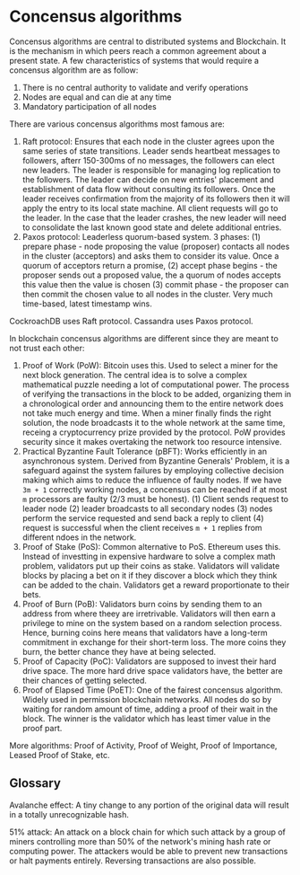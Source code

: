 # Concensus algorithms

Concensus algorithms are central to distributed systems and Blockchain. It is the mechanism in which peers reach a common agreement about a present state. A few characteristics of systems that would require a concensus algorithm are as follow:

1. There is no central authority to validate and verify operations
1. Nodes are equal and can die at any time
1. Mandatory participation of all nodes

There are various concensus algorithms most famous are:

1. Raft protocol: Ensures that each node in the cluster agrees upon the same series of state transitions. Leader sends heartbeat messages to followers, afterr 150-300ms of no messages, the followers can elect new leaders. The leader is responsible for managing log replication to the followers. The leader can decide on new entries' placement and establishment of data flow without consulting its followers. Once the leader receives confirmation from the majority of its followers then it will apply the entry to its local state machine. All client requests will go to the leader. In the case that the leader crashes, the new leader will need to consolidate the last known good state and delete additional entries.
1. Paxos protocol: Leaderless quorum-based system. 3 phases: (1) prepare phase - node proposing the value (proposer) contacts all nodes in the cluster (acceptors) and asks them to consider its value. Once a quorum of acceptors return a promise, (2) accept phase begins - the proposer sends out a proposed value, the a quorum of nodes accepts this value then the value is chosen (3) commit phase - the proposer can then commit the chosen value to all nodes in the cluster. Very much time-based, latest timestamp wins.

CockroachDB uses Raft protocol. Cassandra uses Paxos protocol.

In blockchain concensus algorithms are different since they are meant to not trust each other:

1. Proof of Work (PoW): Bitcoin uses this. Used to select a miner for the next block generation. The central idea is to solve a complex mathematical puzzle needing a lot of computational power. The process of verifying the transactions in the block to be added, organizing them in a chronological order and announcing them to the entire network does not take much energy and time. When a miner finally finds the right solution, the node broadcasts it to the whole network at the same time, receing a cryptocurrency prize provided by the protocol. PoW provides security since it makes overtaking the network too resource intensive.
1. Practical Byzantine Fault Tolerance (pBFT): Works efficiently in an asynchronous system. Derived from Byzantine Generals' Problem, it is a safeguard against the system failures by employing collective decision making which aims to reduce the influence of faulty nodes. If we have `3m + 1` correctly working nodes, a concensus can be reached if at most `m` processors are faulty (2/3 must be honest). (1) Client sends request to leader node (2) leader broadcasts to all secondary nodes (3) nodes perform the service requested and send back a reply to client (4) request is successful when the client receives `m + 1` replies from different ndoes in the network.
1. Proof of Stake (PoS): Common alternative to PoS. Ethereum uses this. Instead of investting in expensive hardware to solve a complex math problem, validators put up their coins as stake. Validators will validate blocks by placing a bet on it if they discover a block which they think can be added to the chain. Validators get a reward proportionate to their bets.
1. Proof of Burn (PoB): Validators burn coins by sending them to an address from where theey are irretrivable. Validators will then earn a privilege to mine on the system based on a random selection process. Hence, burning coins here means that validators have a long-term commitment in exchange for their short-term loss. The more coins they burn, the better chance they have at being selected.
1. Proof of Capacity (PoC): Validators are supposed to invest their hard drive space. The more hard drive space validators have, the better are their chances of getting selected.
1. Proof of Elapsed Time (PoET): One of the fairest concensus algorithm. Widely used in permission blockchain networks. All nodes do so by waiting for random amount of time, adding a proof of their wait in the block. The winner is the validator which has least timer value in the proof part.

More algorithms: Proof of Activity, Proof of Weight, Proof of Importance, Leased Proof of Stake, etc.

## Glossary

Avalanche effect: A tiny change to any portion of the original data will result in a totally unrecognizable hash.

51% attack: An attack on a block chain for which such attack by a group of miners controlling more than 50% of the network's mining hash rate or computing power. The attackers would be able to prevent new transactions or halt payments entirely. Reversing transactions are also possible.
